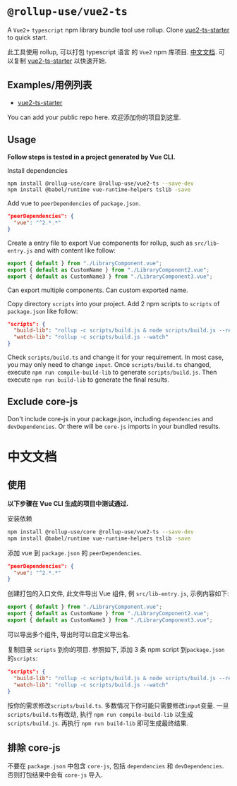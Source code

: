 # `@rollup-use/vue2-ts`

A `Vue2`+ `typescript` npm library bundle tool use rollup. Clone [vue2-ts-starter](../vue2-ts-starter) to quick start.

此工具使用 rollup, 可以打包 typescript 语言 的 `Vue2` npm 库项目. [中文文档](#zh). 可以复制 [vue2-ts-starter](../vue2-ts-starter) 以快速开始.

## Examples/用例列表

- [vue2-ts-starter](../vue2-ts-starter)

You can add your public repo here. 欢迎添加你的项目到这里.

## Usage

**Follow steps is tested in a project generated by Vue CLI.**

Install dependencies

```sh
npm install @rollup-use/core @rollup-use/vue2-ts --save-dev
npm install @babel/runtime vue-runtime-helpers tslib -save
```

Add vue to `peerDependencies` of `package.json`.

```json
"peerDependencies": {
  "vue": "^2.*.*"
}
```

Create a entry file to export Vue components for rollup, such as `src/lib-entry.js` and with content like follow:

```js
export { default } from "./LibraryComponent.vue";
export { default as CustomName } from "./LibraryComponent2.vue";
export { default as CustomName3 } from "./LibraryComponent3.vue";
```

Can export multiple components. Can custom exported name.

Copy directory `scripts` into your project. Add 2 npm scripts to `scripts` of `package.json` like follow:

```json
"scripts": {
  "build-lib": "rollup -c scripts/build.js & node scripts/build.js --report",
  "watch-lib": "rollup -c scripts/build.js --watch"
}
```

Check `scripts/build.ts` and change it for your requirement. In most case, you may only need to change `input`. Once `scripts/build.ts` changed, execute `npm run compile-build-lib` to generate `scripts/build.js`. Then execute `npm run build-lib` to generate the final results.

## Exclude core-js

Don't include core-js in your package.json, including `dependencies` and `devDependencies`. Or there will be `core-js` imports in your bundled results.

# 中文文档<a name="zh"></a>

## 使用

**以下步骤在 Vue CLI 生成的项目中测试通过.**

安装依赖

```sh
npm install @rollup-use/core @rollup-use/vue2-ts --save-dev
npm install @babel/runtime vue-runtime-helpers tslib -save
```

添加 vue 到 `package.json` 的 `peerDependencies`.

```json
"peerDependencies": {
  "vue": "^2.*.*"
}
```

创建打包的入口文件, 此文件导出 Vue 组件, 例 `src/lib-entry.js`, 示例内容如下:

```js
export { default } from "./LibraryComponent.vue";
export { default as CustomName } from "./LibraryComponent2.vue";
export { default as CustomName3 } from "./LibraryComponent3.vue";
```

可以导出多个组件, 导出时可以自定义导出名.

复制目录 `scripts` 到你的项目. 参照如下, 添加 3 条 npm script 到`package.json`的`scripts`:

```json
"scripts": {
  "build-lib": "rollup -c scripts/build.js & node scripts/build.js --report",
  "watch-lib": "rollup -c scripts/build.js --watch"
}
```

按你的需求修改`scripts/build.ts`. 多数情况下你可能只需要修改`input`变量. 一旦`scripts/build.ts`有改动, 执行 `npm run compile-build-lib` 以生成 `scripts/build.js`. 再执行 `npm run build-lib` 即可生成最终结果.

## 排除 core-js

不要在 `package.json` 中包含 `core-js`, 包括 `dependencies` 和 `devDependencies`. 否则打包结果中会有 `core-js` 导入.
